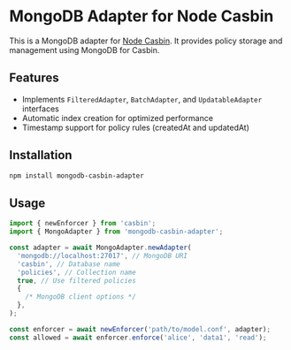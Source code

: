 # MongoDB Adapter for Node Casbin

This is a MongoDB adapter for [Node Casbin](https://github.com/casbin/node-casbin). It provides policy storage and management using MongoDB for Casbin.

## Features

- Implements `FilteredAdapter`, `BatchAdapter`, and `UpdatableAdapter` interfaces
- Automatic index creation for optimized performance
- Timestamp support for policy rules (createdAt and updatedAt)

## Installation

```bash
npm install mongodb-casbin-adapter
```

## Usage

```typescript
import { newEnforcer } from 'casbin';
import { MongoAdapter } from 'mongodb-casbin-adapter';

const adapter = await MongoAdapter.newAdapter(
  'mongodb://localhost:27017', // MongoDB URI
  'casbin', // Database name
  'policies', // Collection name
  true, // Use filtered policies
  {
    /* MongoDB client options */
  },
);

const enforcer = await newEnforcer('path/to/model.conf', adapter);
const allowed = await enforcer.enforce('alice', 'data1', 'read');
```
